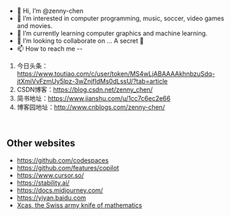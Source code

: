 - 👋 Hi, I’m @zenny-chen
- 👀 I’m interested in computer programming, music, soccer, video games and movies.
- 🌱 I’m currently learning computer graphics and machine learning.
- 💞️ I’m looking to collaborate on ... A secret 🤭
- 📫 How to reach me -- 
1. 今日头条：https://www.toutiao.com/c/user/token/MS4wLjABAAAAkhnbzuSdq-jtXmiVvFzmUy5lpz-3wZnjfIdMs0dLssU/?tab=article
1. CSDN博客：https://blog.csdn.net/zenny_chen/
1. 简书地址：https://www.jianshu.com/u/1cc7c6ec2e66
1. 博客园地址：http://www.cnblogs.com/zenny-chen/

<br />

## Other websites

- https://github.com/codespaces
- https://github.com/features/copilot
- https://www.cursor.so/
- https://stability.ai/
- https://docs.midjourney.com/
- https://yiyan.baidu.com
- [Xcas, the Swiss army knife of mathematics](https://xcas.univ-grenoble-alpes.fr/en.html)

<!---
zenny-chen/zenny-chen is a ✨ special ✨ repository because its `README.md` (this file) appears on your GitHub profile.
You can click the Preview link to take a look at your changes.
--->


